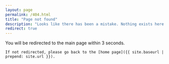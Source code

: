 ```yaml
---
layout: page
permalink: /404.html
title: "Page not found"
description: "Looks like there has been a mistake. Nothing exists here."
redirect: true
---
```


You will be redirected to the main page within 3 seconds.

    If not redirected, please go back to the [home page]({{ site.baseurl | prepend: site.url }}).
